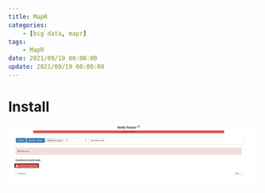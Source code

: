 ```yaml
---
title: MapR
categories: 
	- [big data, mapr]
tags:
	- MapR
date: 2021/09/19 00:00:00
update: 2021/09/19 00:00:00
---
```


# Install

![image-20210826232821748](mapr/image-20210826232821748.png)

